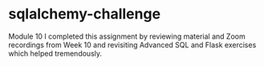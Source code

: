 # sqlalchemy-challenge
Module 10
I completed this assignment by reviewing material and Zoom recordings from Week 10 and revisiting Advanced SQL and Flask exercises which helped tremendously. 
